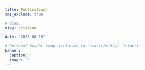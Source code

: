```yaml
---
title: Publications
cms_exclude: true

# View.
view: citation

date: "2025-06-19"

# Optional header image (relative to `static/media/` folder).
banner:
  caption: ''
  image: ''
---
```

